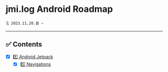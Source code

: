 # jmi.log Android Roadmap
```
🗓️ 2023.11.20.월 ~
```

---

## ✅ Contents
- [x] [1️⃣ Android Jetpack](https://github.com/jmi-log/jmi-android/tree/main/Android_Jetpack)
  - [x] [1️⃣ Navigations](https://github.com/jmi-log/jmi-android/blob/main/Android_Jetpack/Navigations.md)
